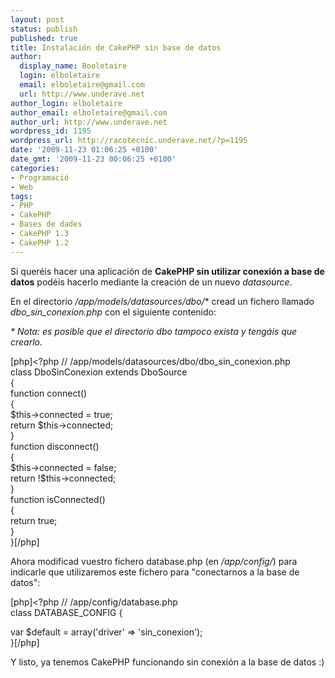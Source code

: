 ```yaml
---
layout: post
status: publish
published: true
title: Instalación de CakePHP sin base de datos
author:
  display_name: Booletaire
  login: elboletaire
  email: elboletaire@gmail.com
  url: http://www.underave.net
author_login: elboletaire
author_email: elboletaire@gmail.com
author_url: http://www.underave.net
wordpress_id: 1195
wordpress_url: http://racotecnic.underave.net/?p=1195
date: '2009-11-23 01:06:25 +0100'
date_gmt: '2009-11-23 00:06:25 +0100'
categories:
- Programació
- Web
tags:
- PHP
- CakePHP
- Bases de dades
- CakePHP 1.3
- CakePHP 1.2
---
```

<p>Si queréis hacer una aplicación de <strong>CakePHP sin utilizar conexión a base de datos</strong> podéis hacerlo mediante la creación de un nuevo <em>datasource</em>.</p>
<p>En el directorio <em>/app/models/datasources/dbo/</em>* cread un fichero llamado <em>dbo_sin_conexion.php</em> con el siguiente contenido:</p>
<p><em>* Nota: es posible que el directorio dbo tampoco exista y tengáis que crearlo.</em></p>
<p>[php]&lt;?php // /app/models/datasources/dbo/dbo_sin_conexion.php<br />
class DboSinConexion extends DboSource<br />
{<br />
	function connect()<br />
	{<br />
		$this-&gt;connected = true;<br />
		return $this-&gt;connected;<br />
	}<br />
	function disconnect()<br />
	{<br />
		$this-&gt;connected = false;<br />
		return !$this-&gt;connected;<br />
	}<br />
	function isConnected()<br />
	{<br />
		return true;<br />
	}<br />
}[/php]</p>
<p>Ahora modificad vuestro fichero database.php (en <em>/app/config/</em>) para indicarle que utilizaremos este fichero para "conectarnos a la base de datos":</p>
<p>[php]&lt;?php // /app/config/database.php<br />
class DATABASE_CONFIG {</p>
<p>	var $default = array('driver' =&gt; 'sin_conexion');<br />
}[/php]</p>
<p>Y listo, ya tenemos CakePHP funcionando sin conexión a la base de datos :)</p>
